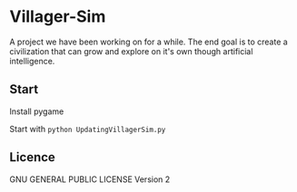 Villager-Sim
============

A project we have been working on for a while. The end goal is to create a
civilization that can grow and explore on it's own though artificial intelligence.

Start
-----

Install pygame

Start with ```python UpdatingVillagerSim.py```

Licence
-------

GNU GENERAL PUBLIC LICENSE Version 2
